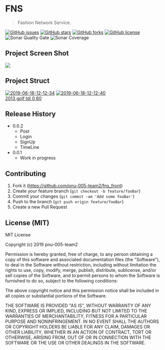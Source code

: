 # FNS
> Fashion Network Service.

[![GitHub issues](https://img.shields.io/github/issues/pnu-005-team2/fns_front.svg)](https://github.com/pnu-005-team2/fns_front/issues)
[![GitHub stars](https://img.shields.io/github/stars/pnu-005-team2/fns_front.svg)](https://github.com/pnu-005-team2/fns_front/stargazers)
[![GitHub forks](https://img.shields.io/github/forks/pnu-005-team2/fns_front.svg)](https://github.com/pnu-005-team2/fns_front/network)
[![GitHub license](https://img.shields.io/github/license/pnu-005-team2/fns_front.svg)](https://github.com/pnu-005-team2/fns_front/blob/master/LICENSE)
![Sonar Quality Gate](https://img.shields.io/sonar/http/164.125.34.137:9000/com.team2.webservice/quality_gate.svg?sonarVersion=6.7.6)
![Sonar Coverage](https://img.shields.io/sonar/http/164.125.34.137:9000/com.team2.webservice/coverage.svg?sonarVersion=6.7.6)
## Project Screen Shot 
![](https://j.gifs.com/E8Z7qv.gif)

## Project Struct
<a href="https://ibb.co/MMKn31w"><img src="https://i.ibb.co/ZWvdkg4/2019-06-18-12-12-34.png" alt="2019-06-18-12-12-34" border="0"></a>
<a href="https://ibb.co/m62X3mH"><img src="https://i.ibb.co/pJMRSg3/2019-06-18-12-12-40.png" alt="2019-06-18-12-12-40" border="0"></a><br /><a target='_blank' href='https://statewideinventory.org/volkswagen-0-60-times'>2013 golf tdi 0 60</a><br />

## Release History

* 0.0.2
    * Post
    * Login
    * SignUp
    * TimeLine
* 0.0.1
    * Work in progress
    
## Contributing

1. Fork it (<https://github.com/pnu-005-team2/fns_front>)
2. Create your feature branch (`git checkout -b feature/fooBar`)
3. Commit your changes (`git commit -am 'Add some fooBar'`)
4. Push to the branch (`git push origin feature/fooBar`)
5. Create a new Pull Request

## License (MIT)

MIT License

Copyright (c) 2019 pnu-005-team2

Permission is hereby granted, free of charge, to any person obtaining a copy
of this software and associated documentation files (the "Software"), to deal
in the Software without restriction, including without limitation the rights
to use, copy, modify, merge, publish, distribute, sublicense, and/or sell
copies of the Software, and to permit persons to whom the Software is
furnished to do so, subject to the following conditions:

The above copyright notice and this permission notice shall be included in all
copies or substantial portions of the Software.

THE SOFTWARE IS PROVIDED "AS IS", WITHOUT WARRANTY OF ANY KIND, EXPRESS OR
IMPLIED, INCLUDING BUT NOT LIMITED TO THE WARRANTIES OF MERCHANTABILITY,
FITNESS FOR A PARTICULAR PURPOSE AND NONINFRINGEMENT. IN NO EVENT SHALL THE
AUTHORS OR COPYRIGHT HOLDERS BE LIABLE FOR ANY CLAIM, DAMAGES OR OTHER
LIABILITY, WHETHER IN AN ACTION OF CONTRACT, TORT OR OTHERWISE, ARISING FROM,
OUT OF OR IN CONNECTION WITH THE SOFTWARE OR THE USE OR OTHER DEALINGS IN THE
SOFTWARE.
